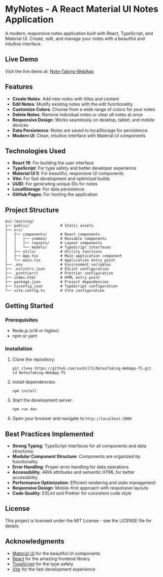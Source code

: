 # MyNotes - A React Material UI Notes Application

A modern, responsive notes application built with React, TypeScript, and Material UI. Create, edit, and manage your notes with a beautiful and intuitive interface.

## Live Demo

Visit the live demo at: [Note-Taking-WebApp](https://sushil72.github.io/NotesTaking-WebApp-TS/)

## Features

- **Create Notes**: Add new notes with titles and content
- **Edit Notes**: Modify existing notes with the edit functionality
- **Customize Colors**: Choose from a wide range of colors for your notes
- **Delete Notes**: Remove individual notes or clear all notes at once
- **Responsive Design**: Works seamlessly on desktop, tablet, and mobile devices
- **Data Persistence**: Notes are saved to localStorage for persistence
- **Modern UI**: Clean, intuitive interface with Material UI components

## Technologies Used

- **React 19**: For building the user interface
- **TypeScript**: For type safety and better developer experience
- **Material UI 5**: For beautiful, responsive UI components
- **Vite**: For fast development and optimized builds
- **UUID**: For generating unique IDs for notes
- **LocalStorage**: For data persistence
- **GitHub Pages**: For hosting the application

## Project Structure

```
mui-learning/
├── public/              # Static assets
├── src/
│   ├── components/      # React components
│   │   ├── common/      # Reusable components
│   │   ├── layouts/     # Layout components
│   │   └── models/      # TypeScript interfaces
│   ├── utils/           # Utility functions
│   ├── App.tsx          # Main application component
│   └── main.tsx         # Application entry point
├── .env                 # Environment variables
├── .eslintrc.json       # ESLint configuration
├── .prettierrc          # Prettier configuration
├── index.html           # HTML entry point
├── package.json         # Project dependencies
├── tsconfig.json        # TypeScript configuration
└── vite.config.ts       # Vite configuration
```

## Getting Started

### Prerequisites

- Node.js (v14 or higher)
- npm or yarn

### Installation

1. Clone the repository:

   ```
   git clone https://github.com/sushil72/NotesTaking-WebApp-TS.git
   cd NotesTaking-WebApp-TS
   ```

2. Install dependencies:

   ```
   npm install
   ```

3. Start the development server:

   ```
   npm run dev
   ```

4. Open your browser and navigate to `http://localhost:3000`

## Best Practices Implemented

- **Strong Typing**: TypeScript interfaces for all components and data structures
- **Modular Component Structure**: Components are organized by functionality
- **Error Handling**: Proper error handling for data operations
- **Accessibility**: ARIA attributes and semantic HTML for better accessibility
- **Performance Optimization**: Efficient rendering and state management
- **Responsive Design**: Mobile-first approach with responsive layouts
- **Code Quality**: ESLint and Prettier for consistent code style

## License

This project is licensed under the MIT License - see the LICENSE file for details.

## Acknowledgments

- [Material UI](https://mui.com/) for the beautiful UI components
- [React](https://reactjs.org/) for the amazing frontend library
- [TypeScript](https://www.typescriptlang.org/) for the type safety
- [Vite](https://vitejs.dev/) for the fast development experience
